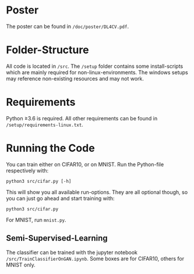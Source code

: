 Poster
===

The poster can be found in `/doc/poster/DL4CV.pdf`.


Folder-Structure
===

All code is located in `/src`. The `/setup` folder contains some install-scripts which are mainly required for non-linux-environments. The windows setups may reference non-existing resources and may not work.

Requirements
===

Python ≥3.6 is required. All other requirements can be found in `/setup/requirements-linux.txt`.


Running the Code
===

You can train either on CIFAR10, or on MNIST. Run the Python-file respectively with:

`python3 src/cifar.py [-h]`

This will show you all available run-options. They are all optional though, so you can just go ahead and start training with:

`python3 src/cifar.py`

For MNIST, run `mnist.py`.

Semi-Supervised-Learning
---

The classifier can be trained with the jupyter notebook `/src/TrainClassifierOnGAN.ipynb`. Some boxes are for CIFAR10, others for MNIST only.

